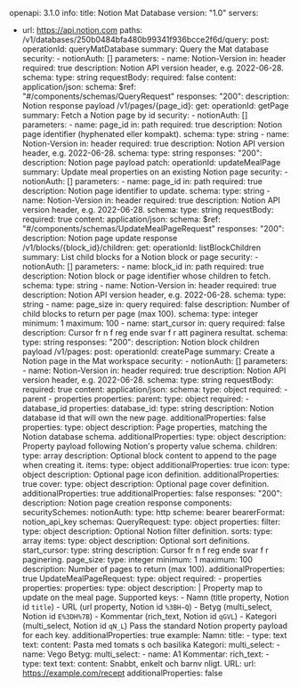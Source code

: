 openapi: 3.1.0
info:
  title: Notion Mat Database
  version: "1.0"
servers:
  - url: https://api.notion.com
paths:
  /v1/databases/250b0484bfa480b99341f936bcce2f6d/query:
    post:
      operationId: queryMatDatabase
      summary: Query the Mat database
      security:
        - notionAuth: []
      parameters:
        - name: Notion-Version
          in: header
          required: true
          description: Notion API version header, e.g. 2022-06-28.
          schema:
            type: string
      requestBody:
        required: false
        content:
          application/json:
            schema:
              $ref: "#/components/schemas/QueryRequest"
      responses:
        "200":
          description: Notion response payload
  /v1/pages/{page_id}:
    get:
      operationId: getPage
      summary: Fetch a Notion page by id
      security:
        - notionAuth: []
      parameters:
        - name: page_id
          in: path
          required: true
          description: Notion page identifier (hyphenated eller kompakt).
          schema:
            type: string
        - name: Notion-Version
          in: header
          required: true
          description: Notion API version header, e.g. 2022-06-28.
          schema:
            type: string
      responses:
        "200":
          description: Notion page payload
    patch:
      operationId: updateMealPage
      summary: Update meal properties on an existing Notion page
      security:
        - notionAuth: []
      parameters:
        - name: page_id
          in: path
          required: true
          description: Notion page identifier to update.
          schema:
            type: string
        - name: Notion-Version
          in: header
          required: true
          description: Notion API version header, e.g. 2022-06-28.
          schema:
            type: string
      requestBody:
        required: true
        content:
          application/json:
            schema:
              $ref: "#/components/schemas/UpdateMealPageRequest"
      responses:
        "200":
          description: Notion page update response
  /v1/blocks/{block_id}/children:
    get:
      operationId: listBlockChildren
      summary: List child blocks for a Notion block or page
      security:
        - notionAuth: []
      parameters:
        - name: block_id
          in: path
          required: true
          description: Notion block or page identifier whose children to fetch.
          schema:
            type: string
        - name: Notion-Version
          in: header
          required: true
          description: Notion API version header, e.g. 2022-06-28.
          schema:
            type: string
        - name: page_size
          in: query
          required: false
          description: Number of child blocks to return per page (max 100).
          schema:
            type: integer
            minimum: 1
            maximum: 100
        - name: start_cursor
          in: query
          required: false
          description: Cursor fr n f reg ende svar f r att paginera resultat.
          schema:
            type: string
      responses:
        "200":
          description: Notion block children payload
  /v1/pages:
    post:
      operationId: createPage
      summary: Create a Notion page in the Mat workspace
      security:
        - notionAuth: []
      parameters:
        - name: Notion-Version
          in: header
          required: true
          description: Notion API version header, e.g. 2022-06-28.
          schema:
            type: string
      requestBody:
        required: true
        content:
          application/json:
            schema:
              type: object
              required:
                - parent
                - properties
              properties:
                parent:
                  type: object
                  required:
                    - database_id
                  properties:
                    database_id:
                      type: string
                      description: Notion database id that will own the new page.
                  additionalProperties: false
                properties:
                  type: object
                  description: Page properties, matching the Notion database schema.
                  additionalProperties:
                    type: object
                    description: Property payload following Notion's property value schema.
                children:
                  type: array
                  description: Optional block content to append to the page when creating it.
                  items:
                    type: object
                    additionalProperties: true
                icon:
                  type: object
                  description: Optional page icon definition.
                  additionalProperties: true
                cover:
                  type: object
                  description: Optional page cover definition.
                  additionalProperties: true
              additionalProperties: false
      responses:
        "200":
          description: Notion page creation response
components:
  securitySchemes:
    notionAuth:
      type: http
      scheme: bearer
      bearerFormat: notion_api_key
  schemas:
    QueryRequest:
      type: object
      properties:
        filter:
          type: object
          description: Optional Notion filter definition.
        sorts:
          type: array
          items:
            type: object
          description: Optional sort definitions.
        start_cursor:
          type: string
          description: Cursor fr n f reg ende svar f r paginering.
        page_size:
          type: integer
          minimum: 1
          maximum: 100
          description: Number of pages to return (max 100).
      additionalProperties: true
    UpdateMealPageRequest:
      type: object
      required:
        - properties
      properties:
        properties:
          type: object
          description: |
            Property map to update on the meal page. Supported keys:
            - Namn (title property, Notion id `title`)
            - URL (url property, Notion id `%3BH~Q`)
            - Betyg (multi_select, Notion id `E%3DH%7B`)
            - Kommentar (rich_text, Notion id `qGVL`)
            - Kategori (multi_select, Notion id `qN_L`)
            Pass the standard Notion property payload for each key.
          additionalProperties: true
          example:
            Namn:
              title:
                - type: text
                  text:
                    content: Pasta med tomats s och basilika
            Kategori:
              multi_select:
                - name: Vego
            Betyg:
              multi_select:
                - name: A1
            Kommentar:
              rich_text:
                - type: text
                  text:
                    content: Snabbt, enkelt och barnv nligt.
            URL:
              url: https://example.com/recept
      additionalProperties: false
